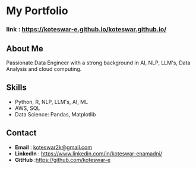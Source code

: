 # My Portfolio 
### link : https://koteswar-e.github.io/koteswar.github.io/

## About Me
Passionate Data Engineer with a strong background in AI, NLP, LLM's, Data Analysis and cloud computing.

## Skills
- Python, R, NLP, LLM's, AI, ML
- AWS, SQL
- Data Science: Pandas, Matplotlib

## Contact
- **Email** : koteswar2k@gmail.com
- **LinkedIn** : https://www.linkedin.com/in/koteswar-enamadni/
- **GitHub** :https://github.com/koteswar-e
